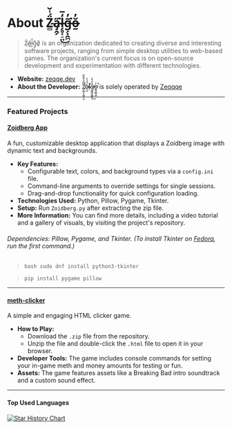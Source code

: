 # About Z̴̻̈́͑̆a̴̡̭̗̋͘l̵̗̥͔̠̤̒̅͜g̶̗̣̭̪̃̓͘͘ǒ̶̰̓
> Z̴̩̾a̸͖͗l̵͕͋g̷̝͊o̸̖̊ is an organization dedicated to creating diverse and interesting software projects, ranging from simple desktop utilities to web-based games. The organization's current focus is on open-source development and experimentation with different technologies.

- **Website:** [zeqqe.dev](https://zeqqe.dev)
- **About the Developer:** Z̸͎͚̗͓͖̝̹͈̄͆̐̔͂̏̎̚ä̵̩̰́͐́̾̕l̴̛̹̄͘g̶̩̻̮̼͚͕̅̔̓̐̇̕͜ờ̷͍͍̺͍͖̩͛̚ is solely operated by [Zeqqqe](https://github.com/zeqqqe)

---

### Featured Projects

#### [Zoidberg App](https://github.com/zeqqqe/Zoidberg)
A fun, customizable desktop application that displays a Zoidberg image with dynamic text and backgrounds.

- **Key Features:**
  - Configurable text, colors, and background types via a `config.ini` file.
  - Command-line arguments to override settings for single sessions.
  - Drag-and-drop functionality for quick configuration loading.
- **Technologies Used:** Python, Pillow, Pygame, Tkinter.
- **Setup:** Run `Zoidberg.py` after extracting the zip file.
- **More Information:** You can find more details, including a video tutorial and a gallery of visuals, by visiting the project's repository.
###### Dependencies: Pillow, Pygame, and Tkinter. (To install Tkinter on [Fedora](https://fedoraproject.org), run the first command.)
> `bash sudo dnf install python3-tkinter`

> `pip install pygame pillow`

---

#### [meth-clicker](https://github.com/Zeqqqe/meth-clicker)
A simple and engaging HTML clicker game.

- **How to Play:**
  - Download the `.zip` file from the repository.
  - Unzip the file and double-click the `.html` file to open it in your browser.
- **Developer Tools:** The game includes console commands for setting your in-game meth and money amounts for testing or fun.
- **Assets:** The game features assets like a Breaking Bad intro soundtrack and a custom sound effect.

---

#### Top Used Languages
<a href="https://zeqqe.dev">
   <picture>
    <source media="(prefers-color-scheme: dark)" srcset="https://github-readme-stats.vercel.app/api/top-langs?username=zeqqqe&show_icons=true&theme=transparent&layout=pie" />
    <source media="(prefers-color-scheme: light)" srcset="https://github-readme-stats.vercel.app/api/top-langs?username=zeqqqe&show_icons=true&theme=buefy&layout=pie" />
    <img alt="Star History Chart" src="https://github-readme-stats.vercel.app/api/top-langs?username=zeqqqe&show_icons=true&theme=buefy" />
  </picture>
</a>
